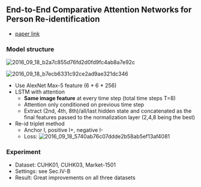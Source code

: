 ## End-to-End Comparative Attention Networks for Person Re-identification
* [paper link](https://arxiv.org/pdf/1606.04404v1.pdf)

### Model structure
![2016_09_18_b2a7c855d76fd2d0fd9fc4ab8a7e92c](http://oa5omjl18.bkt.clouddn.com/2016_09_18_2016_09_18_b2a7c855d76fd2d0fd9fc4ab8a7e92c.png "2016_09_18_b2a7c855d76fd2d0fd9fc4ab8a7e92c")

![2016_09_18_b7ecb6331c92ce2ad9ae321dc346](http://oa5omjl18.bkt.clouddn.com/2016_09_18_b7ecb6331c92ce2ad9ae321dc346.png "Add Description")

* Use AlexNet Max-5 feature (6 * 6 * 256)
* LSTM with attention
    * **Same image feature** at every time step (total time steps T=8)
    * Attention only conditioned on previous time step
    * Extract (2nd, 4th, 8th)/all/last hidden state and concatenated as the final features passed to the normalization layer (2,4,8 being the best)
* Re-id triplet method
    * Anchor I, positive I+, negative I-
    * Loss: ![2016_09_18_5740ab76c07ddde2b58ab5ef13af4081](http://oa5omjl18.bkt.clouddn.com/2016_09_18_5740ab76c07ddde2b58ab5ef13af4081.png "Re-id loss")

### Experiment
* Dataset: CUHK01, CUHK03, Market-1501
* Settings: see Sec.IV-B
* Result: Great improvements on all three datasets
